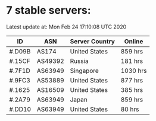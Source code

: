 # 7 stable servers:

Latest update at: Mon Feb 24 17:10:08 UTC 2020

| ID | ASN | Server Country | Online |
| -- | --- | -------------- | ------ |
| #.D09B | AS174 | United States | 859 hrs |
| #.15CF | AS49392 | Russia | 181 hrs |
| #.7F1D | AS63949 | Singapore | 1030 hrs |
| #.9FC3 | AS53889 | United States | 877 hrs |
| #.1625 | AS16509 | United States | 385 hrs |
| #.2A79 | AS63949 | Japan | 859 hrs |
| #.DD10 | AS63949 | United States | 80 hrs |


